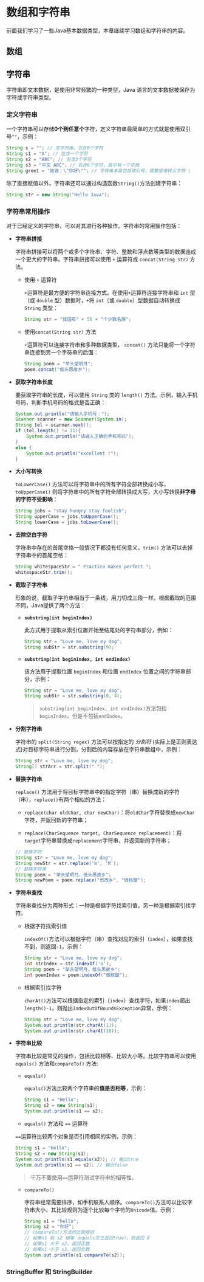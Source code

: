 # 数组和字符串

前面我们学习了一些Java基本数据类型，本章继续学习数组和字符串的内容。 

 

## 数组



## 字符串

字符串即文本数据，是使用非常频繁的一种类型，Java 语言的文本数据被保存为字符或字符串类型。 

 

### 定义字符串

一个字符串可以存储**0个到任意个**字符，定义字符串最简单的方式就是使用双引号`""`，示例：

```java
String s = ""; // 空字符串，包含0个字符
String s1 = "A"; // 包含一个字符
String s2 = "ABC"; // 包含3个字符
String s3 = "中文 ABC"; // 包含6个字符，其中有一个空格
String greet = "她说：\"你好\""; // 字符串本身包括双引号，需要使用转义字符 \
```

除了直接赋值以外，字符串还可以通过构造函数`String()`方法创建字符串：

```java
String str = new String("Hello Java");
```

 

### 字符串常用操作

对于已经定义的字符串，可以对其进行各种操作。字符串的常用操作包括：



- **字符串拼接**
  
  字符串拼接可以将两个或多个字符串、字符、整数和浮点数等类型的数据连成一个更大的字符串。字符串拼接可以使用 `+` 运算符或 `concat(String str)` 方法。
  
  - 使用 `+` 运算符
    
    `+`运算符是最方便的字符串连接方式。在使用`+`运算符连接字符串和 `int` 型（或 `double` 型）数据时，`+`将 `int`（或 `double`）型数据自动转换成 `String` 类型：
    
    ```java
    String str = "我国有" + 56 + "个少数名族";
    ```
  
  - 使用`concat(String str)` 方法
    
    `+`运算符可以连接字符串和多种数据类型， `concat()` 方法只能将一个字符串连接到另一个字符串的后面：
    
    ```java
    String poem = "举头望明月";
    poem.concat("低头思故乡");
    ```

 

- **获取字符串长度**
  
  要获取字符串的长度，可以使用 `String` 类的 `length()` 方法。示例，输入手机号码，判断手机号码的格式是否正确：
  
  ```java
  System.out.println("请输入手机号：");
  Scanner scanner = new Scanner(System.in);
  String tel = scanner.next();
  if (tel.length() != 11){
      System.out.println("请输入正确的手机号码");
  }
  else {
      System.out.println("excellent !");
  }
  ```



- **大小写转换**
  
  `toLowerCase()` 方法可以将字符串中的所有字符全部转换成小写，`toUpperCase()` 则将字符串中的所有字符全部转换成大写，大小写转换**非字母的字符不受影响**：
  
  ```java
  String jobs = "stay hungry stay foolish";
  String upperCase = jobs.toUpperCase();
  String lowerCase = jobs.toLowerCase();
  ```

 

- **去除空白字符**
  
  字符串中存在的首尾空格一般情况下都没有任何意义，`trim()`  方法可以去掉字符串中的首尾空格：
  
  ```java
  String whitespaceStr = " Practice makes perfect ";
  whitespaceStr.trim();
  ```



- **截取子字符串**
  
  形象的说，截取子字符串相当于一条线，用刀切成三段一样。根据截取的范围不同，Java提供了两个方法：
  
  - **`substring(int beginIndex)`**
    
    此方式用于提取从索引位置开始至结尾处的字符串部分，例如：
    
    ```java
    String str = "Love me, love my dog";
    String subStr = str.substring(9);
    ```
  
  - **`substring(int beginIndex, int endIndex)`**
    
    该方法用于提取位置 `beginIndex` 和位置 `endIndex` 位置之间的字符串部分，示例：
    
    ```java
    String str = "Love me, love my dog";
    String subStr = str.substring(0, 4);
    ```
    
    > `substring(int beginIndex, int endIndex)`方法包括`beginIndex`，但是不包括`endIndex`。
    
    

- **分割字符串**
  
  字符串的 `split(String regex)` 方法可以按指定的 *分割符* (实际上是正则表达式)对目标字符串进行分割，分割后的内容存放在字符串数组中，示例：
  
  ```java
  String str = "Love me, love my dog";
  String[] strArr = str.split(" ");
  ```



- **替换字符串**
  
  `replace()` 方法用于将目标字符串中的指定字符（串）替换成新的字符（串），`replace()`有两个相似的方法：
  
  - `replace(char oldChar, char newChar)`：将`oldChar`字符替换成`newChar`字符，并返回新的字符串；
  
  - `replace(CharSequence target, CharSequence replacement)`：将`target`字符串替换成`replacement`字符串，并返回新的字符串；
  
  ```java
  // 替换字符
  String str = "Love me, love my dog";
  String newStr = str.replace('m', 'M');
  // 替换字符串
  String poem = "举头望明月，低头思故乡";
  String newPoem = poem.replace("思故乡", "做核酸");
  ```

 

- **字符串查找**
  
  字符串查找分为两种形式：一种是根据字符找索引值，另一种是根据索引找字符。
  
  - 根据字符找索引值
    
    `indexOf()`方法可以根据字符（串）查找对应的索引（`index`），如果查找不到，则返回`-1`，示例：
    
    ```java
    String str = "Love me, love my dog";
    int strIndex = str.indexOf('o');
    String poem = "举头望明月，低头思故乡";
    int poemIndex = poem.indexOf("做核酸");
    ```
  
  - 根据索引找字符
    
    `charAt()`方法可以根据指定的索引（`index`）查找字符，如果`index`超出`length()-1`，则抛出`IndexOutOfBoundsException`异常，示例：
    
    ```java
    String str = "Love me, love my dog";
    System.out.println(str.charAt(1));
    System.out.println(str.charAt(10));
    ```



- **字符串比较**
  
  字符串比较是常见的操作，包括比较相等、比较大小等。比较字符串可以使用`equals()` 方法和`compareTo()` 方法:
  
  - `equals()`
    
    `equals()`方法比较两个字符串的**值是否相等**，示例：
    
    ```java
    String s1 = "Hello";
    String s2 = new String(s1);
    System.out.println(s1 == s2);
    ```
  
  -  `equals()` 方法和 `==` 运算符
    
    `==`运算符比较两个对象是否引用相同的实例，示例：
    
    ```java
    String s1 = "Hello";
    String s2 = new String(s1);
    System.out.println(s1.equals(s2)); // 输出true
    System.out.println(s1 == s2); // 输出false
    ```
    
    > 千万不要使用`==`运算符测试字符串的相等性。
  
  - `compareTo()`
    
    字符串经常需要排序，如手机联系人顺序。`compareTo()`方法可以比较字符串大小，其比较规则为逐个比较每个字符的`Unicode`值。示例：
    
    ```java
    String s1 = "hello";
    String s2 = "你好";
    // compareTo()方法的比较规则
    // 如果s1 和 s2 相等（equals方法返回true），则返回 0
    // 如果s1 大于 s2，返回正数
    // 如果s1 小于 s2，返回负数
    System.out.println(s1.compareTo(s2));
    ```
    
    



### StringBuffer 和 StringBuilder
